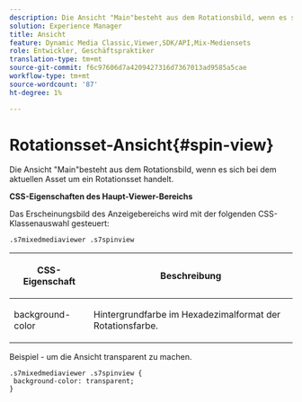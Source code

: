```yaml
---
description: Die Ansicht "Main"besteht aus dem Rotationsbild, wenn es sich bei dem aktuellen Asset um ein Rotationsset handelt.
solution: Experience Manager
title: Ansicht
feature: Dynamic Media Classic,Viewer,SDK/API,Mix-Mediensets
role: Entwickler, Geschäftspraktiker
translation-type: tm+mt
source-git-commit: f6c97606d7a4209427316d7367013ad9585a5cae
workflow-type: tm+mt
source-wordcount: '87'
ht-degree: 1%

---
```



# Rotationsset-Ansicht{#spin-view}

Die Ansicht &quot;Main&quot;besteht aus dem Rotationsbild, wenn es sich bei dem aktuellen Asset um ein Rotationsset handelt.

<!--<a id="section_061E550C1C1D4DB2BD663A898895B38C"></a>-->

**CSS-Eigenschaften des Haupt-Viewer-Bereichs**

Das Erscheinungsbild des Anzeigebereichs wird mit der folgenden CSS-Klassenauswahl gesteuert:

```
.s7mixedmediaviewer .s7spinview
```

<table id="table_94EE3F5BBE4547C0B4943471CEE7EDE4"> 
 <thead> 
  <tr> 
   <th colname="col1" class="entry"> <p> CSS-Eigenschaft </p> </th> 
   <th colname="col2" class="entry"> <p>Beschreibung </p> </th> 
  </tr> 
 </thead>
 <tbody> 
  <tr> 
   <td colname="col1"> <p> <span class="codeph"> background-color  </span> </p> </td> 
   <td colname="col2"> <p> Hintergrundfarbe im Hexadezimalformat der Rotationsfarbe. </p> </td> 
  </tr> 
 </tbody> 
</table>

Beispiel - um die Ansicht transparent zu machen.

```
.s7mixedmediaviewer .s7spinview { 
 background-color: transparent; 
}
```

